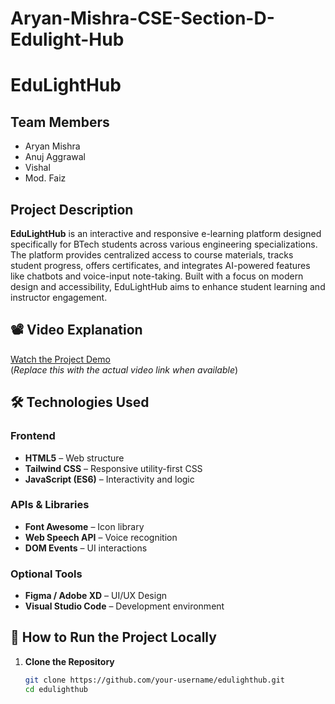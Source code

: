 # Aryan-Mishra-CSE-Section-D-Edulight-Hub
# EduLightHub

## Team Members
- Aryan Mishra  
- Anuj Aggrawal  
- Vishal  
- Mod. Faiz  

## Project Description
**EduLightHub** is an interactive and responsive e-learning platform designed specifically for BTech students across various engineering specializations. The platform provides centralized access to course materials, tracks student progress, offers certificates, and integrates AI-powered features like chatbots and voice-input note-taking. Built with a focus on modern design and accessibility, EduLightHub aims to enhance student learning and instructor engagement.

## 📽️ Video Explanation
[Watch the Project Demo](#)  
(*Replace this with the actual video link when available*)

## 🛠️ Technologies Used

### Frontend
- **HTML5** – Web structure  
- **Tailwind CSS** – Responsive utility-first CSS  
- **JavaScript (ES6)** – Interactivity and logic

### APIs & Libraries
- **Font Awesome** – Icon library  
- **Web Speech API** – Voice recognition  
- **DOM Events** – UI interactions

### Optional Tools
- **Figma / Adobe XD** – UI/UX Design  
- **Visual Studio Code** – Development environment

## 🚀 How to Run the Project Locally

1. **Clone the Repository**
   ```bash
   git clone https://github.com/your-username/edulighthub.git
   cd edulighthub
